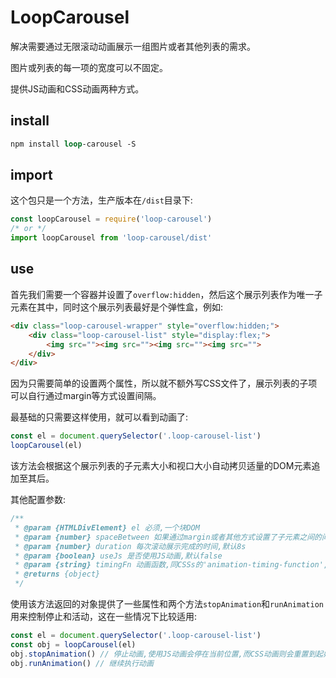 # LoopCarousel
解决需要通过无限滚动动画展示一组图片或者其他列表的需求。

图片或列表的每一项的宽度可以不固定。

提供JS动画和CSS动画两种方式。

## install
```ps
npm install loop-carousel -S
```

## import

这个包只是一个方法，生产版本在`/dist`目录下:
```js
const loopCarousel = require('loop-carousel')
/* or */
import loopCarousel from 'loop-carousel/dist'
```

## use
首先我们需要一个容器并设置了`overflow:hidden`，然后这个展示列表作为唯一子元素在其中，同时这个展示列表最好是个弹性盒，例如: 
```html
<div class="loop-carousel-wrapper" style="overflow:hidden;">
    <div class="loop-carousel-list" style="display:flex;">
        <img src=""><img src=""><img src=""><img src="">
    </div>
</div>
```
因为只需要简单的设置两个属性，所以就不额外写CSS文件了，展示列表的子项可以自行通过margin等方式设置间隔。    


最基础的只需要这样使用，就可以看到动画了:    
```js
const el = document.querySelector('.loop-carousel-list')
loopCarousel(el)
```
该方法会根据这个展示列表的子元素大小和视口大小自动拷贝适量的DOM元素追加至其后。

其他配置参数:
```js
/**
 * @param {HTMLDivElement} el 必须,一个块DOM
 * @param {number} spaceBetween 如果通过margin或者其他方式设置了子元素之间的间隔,请传入这个间隔的px值,默认0
 * @param {number} duration 每次滚动展示完成的时间,默认8s
 * @param {boolean} useJs 是否使用JS动画,默认false
 * @param {string} timingFn 动画函数,同CSSs的'animation-timing-function',使用JS动画的情况下无效只允许默认值'linear'
 * @returns {object} 
 */
```

使用该方法返回的对象提供了一些属性和两个方法`stopAnimation`和`runAnimation`用来控制停止和活动，这在一些情况下比较适用:
```js
const el = document.querySelector('.loop-carousel-list')
const obj = loopCarousel(el)
obj.stopAnimation() // 停止动画,使用JS动画会停在当前位置,而CSS动画则会重置到起始位置
obj.runAnimation() // 继续执行动画
```